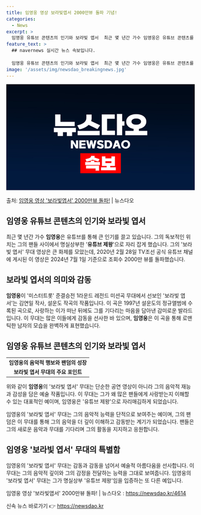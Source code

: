 ```yaml
---
title: 임영웅 영상 보라빛엽서 2000만뷰 돌파 기념!
categories:
  - News
excerpt: >
  임영웅 유튜브 콘텐츠의 인기와 보라빛 엽서  최근 몇 년간 가수 임영웅은 유튜브 콘텐츠를 통해 큰 인기를 끌…
feature_text: >
  ## navernews 실시간 뉴스 속보입니다.

  임영웅 유튜브 콘텐츠의 인기와 보라빛 엽서  최근 몇 년간 가수 임영웅은 유튜브 콘텐츠를 통해 큰 인기를 끌…
image: '/assets/img/newsdao_breakingnews.jpg'
---
```


![뉴스다오 속보](/assets/img/newsdao_breakingnews.jpg)

<p>출처: <a href="https://newsdao.kr/4614" rel="dofollow">임영웅 영상 '보라빛엽서' 2000만뷰 돌파!</a> | 뉴스다오</p>

<h2 data-ke-size="size26">임영웅 유튜브 콘텐츠의 인기와 보라빛 엽서</h2>
<p data-ke-size="size16">최근 몇 년간 가수 <b>임영웅</b>은 유튜브를 통해 큰 인기를 끌고 있습니다. 그의 독보적인 위치는 그의 팬들 사이에서 명실상부한 '<b>유튜브 제왕</b>'으로 자리 잡게 했습니다. 그의 '보라빛 엽서' 무대 영상은 큰 화제를 모았는데, 2020년 2월 28일 TV조선 공식 유튜브 채널에 게시된 이 영상은 2024년 7월 1일 기준으로 조회수 2000만 뷰를 돌파했습니다.</p>

<h2 data-ke-size="size26">보라빛 엽서의 의미와 감동</h2>
<p data-ke-size="size16"><b>임영웅</b>이 '미스터트롯' 준결승전 1라운드 레전드 미션곡 무대에서 선보인 '보라빛 엽서'는 김연일 작사, 설운도 작곡의 작품입니다. 이 곡은 1997년 설운도의 정규앨범에 수록된 곡으로, 사랑하는 이가 떠난 뒤에도 그를 기다리는 마음을 담아낸 감미로운 발라드입니다. 이 무대는 많은 이들에게 감동을 선사한 바 있으며, <b>임영웅</b>은 이 곡을 통해 로맨틱한 남자의 모습을 완벽하게 표현했습니다.</p>

<h2 data-ke-size="size26">임영웅 유튜브 콘텐츠의 인기와 보라빛 엽서</h2>
<table>
  <tr>
    <td style="text-align: center; height: 17px;"><b>임영웅의 음악적 행보와 팬덤의 성장</b></td>
  </tr>
  <tr>
    <td style="text-align: center; height: 17px;"><b>보라빛 엽서 무대의 주요 포인트</b></td>
  </tr>
</table>
<p data-ke-size="size16">위와 같이 <b>임영웅</b>의 '보라빛 엽서' 무대는 단순한 공연 영상이 아니라 그의 음악적 재능과 감성을 담은 예술 작품입니다. 이 무대는 그가 왜 많은 팬들에게 사랑받는지 이해할 수 있는 대표적인 예이며, 임영웅은 '유튜브 제왕'으로 자리매김하게 되었습니다.</p>

<p data-ke-size="size16">임영웅의 '보라빛 엽서' 무대는 그의 음악적 능력을 단적으로 보여주는 예이며, 그의 팬덤은 이 무대를 통해 그의 음악을 더 깊이 이해하고 감동받는 계기가 되었습니다. 팬들은 그의 새로운 음악과 무대를 기다리며 그의 활동을 지지하고 응원합니다.</p>

<h2 data-ke-size="size26">임영웅 '보라빛 엽서' 무대의 특별함</h2>
<p data-ke-size="size16">임영웅의 '보라빛 엽서' 무대는 감동과 감동을 넘어서 예술적 아름다움을 선사합니다. 이 무대는 그의 음악적 깊이와 그의 감정을 전달하는 능력을 그대로 보여줍니다. 임영웅의 '보라빛 엽서' 무대는 그가 명실상부 '유튜브 제왕'임을 입증하는 또 다른 예입니다.</p>
<p data-ke-size="size16">임영웅 영상 '보라빛엽서' 2000만뷰 돌파! | 뉴스다오 : <a href="https://newsdao.kr/4614">https://newsdao.kr/4614</a></p>
 

신속 뉴스 바로가기 👉 <a href="https://newsdao.kr" rel="dofollow">https://newsdao.kr</a>


